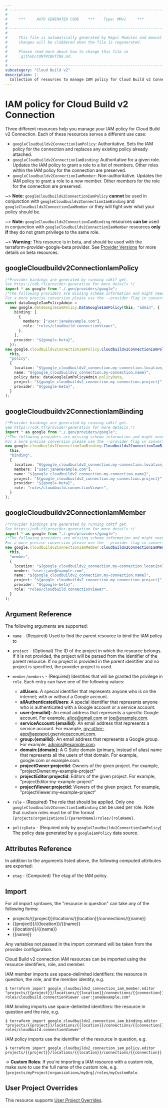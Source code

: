 ```yaml
---
# ----------------------------------------------------------------------------
#
#     ***     AUTO GENERATED CODE    ***    Type: MMv1     ***
#
# ----------------------------------------------------------------------------
#
#     This file is automatically generated by Magic Modules and manual
#     changes will be clobbered when the file is regenerated.
#
#     Please read more about how to change this file in
#     .github/CONTRIBUTING.md.
#
# ----------------------------------------------------------------------------
subcategory: "Cloud Build v2"
description: |-
  Collection of resources to manage IAM policy for Cloud Build v2 Connection
---
```


# IAM policy for Cloud Build v2 Connection

Three different resources help you manage your IAM policy for Cloud Build v2 Connection. Each of these resources serves a different use case:

* `googleCloudbuildv2ConnectionIamPolicy`: Authoritative. Sets the IAM policy for the connection and replaces any existing policy already attached.
* `googleCloudbuildv2ConnectionIamBinding`: Authoritative for a given role. Updates the IAM policy to grant a role to a list of members. Other roles within the IAM policy for the connection are preserved.
* `googleCloudbuildv2ConnectionIamMember`: Non-authoritative. Updates the IAM policy to grant a role to a new member. Other members for the role for the connection are preserved.

\~> **Note:** `googleCloudbuildv2ConnectionIamPolicy` **cannot** be used in conjunction with `googleCloudbuildv2ConnectionIamBinding` and `googleCloudbuildv2ConnectionIamMember` or they will fight over what your policy should be.

\~> **Note:** `googleCloudbuildv2ConnectionIamBinding` resources **can be** used in conjunction with `googleCloudbuildv2ConnectionIamMember` resources **only if** they do not grant privilege to the same role.

\~> **Warning:** This resource is in beta, and should be used with the terraform-provider-google-beta provider.
See [Provider Versions](https://terraform.io/docs/providers/google/guides/provider_versions.html) for more details on beta resources.

## googleCloudbuildv2ConnectionIamPolicy

```typescript
/*Provider bindings are generated by running cdktf get.
See https://cdk.tf/provider-generation for more details.*/
import * as google from "./.gen/providers/google";
/*The following providers are missing schema information and might need manual adjustments to synthesize correctly: google.
For a more precise conversion please use the --provider flag in convert.*/
const dataGoogleIamPolicyAdmin =
  new google.dataGoogleIamPolicy.DataGoogleIamPolicy(this, "admin", {
    binding: [
      {
        members: ["user:jane@example.com"],
        role: "roles/cloudbuild.connectionViewer",
      },
    ],
    provider: "${google-beta}",
  });
new google.cloudbuildv2ConnectionIamPolicy.Cloudbuildv2ConnectionIamPolicy(
  this,
  "policy",
  {
    location: "${google_cloudbuildv2_connection.my-connection.location}",
    name: "${google_cloudbuildv2_connection.my-connection.name}",
    policy_data: dataGoogleIamPolicyAdmin.policyData,
    project: "${google_cloudbuildv2_connection.my-connection.project}",
    provider: "${google-beta}",
  }
);

```

## googleCloudbuildv2ConnectionIamBinding

```typescript
/*Provider bindings are generated by running cdktf get.
See https://cdk.tf/provider-generation for more details.*/
import * as google from "./.gen/providers/google";
/*The following providers are missing schema information and might need manual adjustments to synthesize correctly: google.
For a more precise conversion please use the --provider flag in convert.*/
new google.cloudbuildv2ConnectionIamBinding.Cloudbuildv2ConnectionIamBinding(
  this,
  "binding",
  {
    location: "${google_cloudbuildv2_connection.my-connection.location}",
    members: ["user:jane@example.com"],
    name: "${google_cloudbuildv2_connection.my-connection.name}",
    project: "${google_cloudbuildv2_connection.my-connection.project}",
    provider: "${google-beta}",
    role: "roles/cloudbuild.connectionViewer",
  }
);

```

## googleCloudbuildv2ConnectionIamMember

```typescript
/*Provider bindings are generated by running cdktf get.
See https://cdk.tf/provider-generation for more details.*/
import * as google from "./.gen/providers/google";
/*The following providers are missing schema information and might need manual adjustments to synthesize correctly: google.
For a more precise conversion please use the --provider flag in convert.*/
new google.cloudbuildv2ConnectionIamMember.Cloudbuildv2ConnectionIamMember(
  this,
  "member",
  {
    location: "${google_cloudbuildv2_connection.my-connection.location}",
    member: "user:jane@example.com",
    name: "${google_cloudbuildv2_connection.my-connection.name}",
    project: "${google_cloudbuildv2_connection.my-connection.project}",
    provider: "${google-beta}",
    role: "roles/cloudbuild.connectionViewer",
  }
);

```

## Argument Reference

The following arguments are supported:

*   `name` - (Required) Used to find the parent resource to bind the IAM policy to

*   `project` - (Optional) The ID of the project in which the resource belongs.
    If it is not provided, the project will be parsed from the identifier of the parent resource. If no project is provided in the parent identifier and no project is specified, the provider project is used.

*   `member/members` - (Required) Identities that will be granted the privilege in `role`.
    Each entry can have one of the following values:
    * **allUsers**: A special identifier that represents anyone who is on the internet; with or without a Google account.
    * **allAuthenticatedUsers**: A special identifier that represents anyone who is authenticated with a Google account or a service account.
    * **user:{emailid}**: An email address that represents a specific Google account. For example, alice@gmail.com or joe@example.com.
    * **serviceAccount:{emailid}**: An email address that represents a service account. For example, my-other-app@appspot.gserviceaccount.com.
    * **group:{emailid}**: An email address that represents a Google group. For example, admins@example.com.
    * **domain:{domain}**: A G Suite domain (primary, instead of alias) name that represents all the users of that domain. For example, google.com or example.com.
    * **projectOwner:projectid**: Owners of the given project. For example, "projectOwner:my-example-project"
    * **projectEditor:projectid**: Editors of the given project. For example, "projectEditor:my-example-project"
    * **projectViewer:projectid**: Viewers of the given project. For example, "projectViewer:my-example-project"

*   `role` - (Required) The role that should be applied. Only one
    `googleCloudbuildv2ConnectionIamBinding` can be used per role. Note that custom roles must be of the format
    `[projects|organizations]/{parentName}/roles/{roleName}`.

*   `policyData` - (Required only by `googleCloudbuildv2ConnectionIamPolicy`) The policy data generated by
    a `googleIamPolicy` data source.

## Attributes Reference

In addition to the arguments listed above, the following computed attributes are
exported:

* `etag` - (Computed) The etag of the IAM policy.

## Import

For all import syntaxes, the "resource in question" can take any of the following forms:

* projects/{{project}}/locations/{{location}}/connections/{{name}}
* {{project}}/{{location}}/{{name}}
* {{location}}/{{name}}
* {{name}}

Any variables not passed in the import command will be taken from the provider configuration.

Cloud Build v2 connection IAM resources can be imported using the resource identifiers, role, and member.

IAM member imports use space-delimited identifiers: the resource in question, the role, and the member identity, e.g.

```console
$ terraform import google_cloudbuildv2_connection_iam_member.editor "projects/{{project}}/locations/{{location}}/connections/{{connection}} roles/cloudbuild.connectionViewer user:jane@example.com"
```

IAM binding imports use space-delimited identifiers: the resource in question and the role, e.g.

```console
$ terraform import google_cloudbuildv2_connection_iam_binding.editor "projects/{{project}}/locations/{{location}}/connections/{{connection}} roles/cloudbuild.connectionViewer"
```

IAM policy imports use the identifier of the resource in question, e.g.

```console
$ terraform import google_cloudbuildv2_connection_iam_policy.editor projects/{{project}}/locations/{{location}}/connections/{{connection}}
```

\-> **Custom Roles**: If you're importing a IAM resource with a custom role, make sure to use the
full name of the custom role, e.g. `[projects/myProject|organizations/myOrg]/roles/myCustomRole`.

## User Project Overrides

This resource supports [User Project Overrides](https://registry.terraform.io/providers/hashicorp/google/latest/docs/guides/provider_reference#user_project_override).
